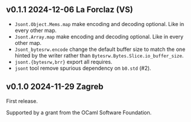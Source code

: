 v0.1.1 2024-12-06 La Forclaz (VS)
---------------------------------

- `Jsont.Object.Mems.map` make encoding and decoding optional. Like
   in every other map.
- `Jsont.Array.map` make encoding and decoding optional. Like
   in every other map.
- `Jsont_bytesrw.encode` change the default buffer size
  to match the one hinted by the writer rather than
  `Bytesrw.Bytes.Slice.io_buffer_size`.
- `jsont.{bytesrw,brr}` export all requires.
- `jsont` tool remove spurious dependency on `b0.std` (#2).

v0.1.0 2024-11-29 Zagreb
------------------------

First release.

Supported by a grant from the OCaml Software Foundation.
